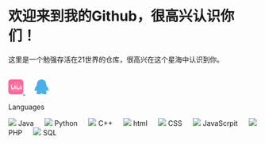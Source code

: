 <h1>欢迎来到我的Github，很高兴认识你们！</h1>
<span>这里是一个勉强存活在21世界的仓库，很高兴在这个星海中认识到你。</span><br><br>
<p>
<a href="https://space.bilibili.com/396557587">
<img src="image/bilibili.png" alt="Sun_Cosmos" width="30" height="30">
</a>&emsp;
<a href="tencent://Message/?Uin=3235844201&websiteName=q-zone.qq.com&Menu=yes3235844201">
<img src="image/qq.png" alt="Sun_Cosmos" width="30" height="30">
</a>
</p>
<p>Languages</p>
<p>
  <image src="image/java.png" width=”15“ height="15"> Java &emsp;
  <image src="image/Python.png" width=”15“ height="15"> Python &emsp;
  <image src="image/C.png" width=”15“ height="15"> C++ &emsp;
  <image src="image/html.png" width=”15“ height="15"> html &emsp;
  <image src="image/css.png" width=”15“ height="15"> CSS &emsp;
  <image src="image/js.png" width=”15“ height="15"> JavaScrpit &emsp;
  <image src="image/php.png" width=”15“ height="15"> PHP &emsp;
  <image src="image/sql.png" width=”15“ height="15"> SQL &emsp;
</p>
